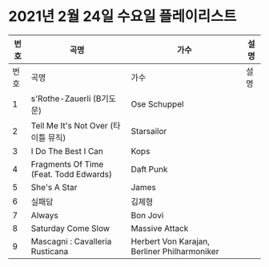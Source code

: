 # 2021년 2월 24일 수요일 플레이리스트

| 번호 | 곡명 | 가수 | 설명 |
|------|------|------|------|
| 번호 | 곡명 | 가수 | 설명 |
| 1 | s'Rothe-Zauerli (B기도문) | Ose Schuppel |  |
| 2 | Tell Me It's Not Over (타이틀 뮤직) | Starsailor |  |
| 3 | I Do The Best I Can | Kops |  |
| 4 | Fragments Of Time (Feat. Todd Edwards) | Daft Punk |  |
| 5 | She's A Star | James |  |
| 6 | 실패담 | 김제형 |  |
| 7 | Always | Bon Jovi |  |
| 8 | Saturday Come Slow | Massive Attack |  |
| 9 | Mascagni : Cavalleria Rusticana | Herbert Von Karajan, Berliner Philharmoniker |  |
